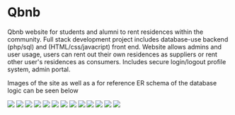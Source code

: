 # Qbnb
Qbnb website for students and alumni to rent residences within the community. Full stack development project includes database-use backend (php/sql) and (HTML/css/javacript) front end. Website allows admins and user usage, users can rent out their own residences as suppliers or rent other user's residences as consumers. Includes secure login/logout profile system, admin portal.


Images of the site as well as a for reference ER schema of the database logic can be seen below


<img src = "https://cloud.githubusercontent.com/assets/14356838/18964806/6b282798-8648-11e6-8487-5803986a5579.jpg" >

<img src = "https://cloud.githubusercontent.com/assets/14356838/18964791/67054524-8648-11e6-898e-bd08c88028aa.jpg" >

<img src = "https://cloud.githubusercontent.com/assets/14356838/18964792/67128fe0-8648-11e6-96d1-5255c38754bb.jpg" >

<img src = "https://cloud.githubusercontent.com/assets/14356838/18964794/671603f0-8648-11e6-87f0-9fdc67fe7e29.jpg" >

<img src = "https://cloud.githubusercontent.com/assets/14356838/18964793/6713c75c-8648-11e6-91d2-571d4b15795d.jpg" >

<img src = "https://cloud.githubusercontent.com/assets/14356838/18964795/67163064-8648-11e6-9b15-587efc6d101e.jpg" >

<img src = "https://cloud.githubusercontent.com/assets/14356838/18964796/671b4554-8648-11e6-8996-4fa6530a4128.jpg" >

<img src = "https://cloud.githubusercontent.com/assets/14356838/18964802/672d8aa2-8648-11e6-9949-0e0ff6f53864.jpg" >

<img src = "https://cloud.githubusercontent.com/assets/14356838/18964799/672208d0-8648-11e6-8014-912daf86ef7a.jpg" >

<img src = "https://cloud.githubusercontent.com/assets/14356838/18964798/67214558-8648-11e6-908b-900150c48c4a.jpg" >

<img src = "https://cloud.githubusercontent.com/assets/14356838/18964800/6723636a-8648-11e6-8e96-3312c52c726c.jpg" >

<img src = "https://cloud.githubusercontent.com/assets/14356838/18964801/6723f370-8648-11e6-8a1d-cc5f6aea50cc.jpg" >

<img src = "https://cloud.githubusercontent.com/assets/14356838/18964797/672158f4-8648-11e6-90fe-056e10423190.jpg" >
